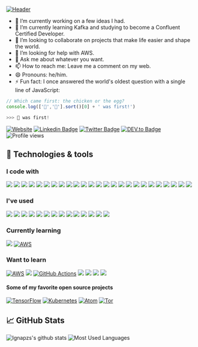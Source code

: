 [![Header](https://github.com/ignapzs/ignapzs/raw/master/banner.gif)](https://www.youtube.com/watch?v=dQw4w9WgXcQ)

- 🔭 I’m currently working on a few ideas I had.
- 🌱 I’m currently learning Kafka and studying to become a Confluent Certified Developer.
- 👯 I’m looking to collaborate on projects that make life easier and shape the world.
- 🤔 I’m looking for help with AWS.
- 💬 Ask me about whatever you want.
- 📫 How to reach me: Leave me a comment on my web.
- 😄 Pronouns: he/him.
- ⚡ Fun fact: I once answered the world's oldest question with a single line of JavaScript:

```javascript
// Which came first: the chicken or the egg?
console.log(['🥚','🐔'].sort()[0] + ' was first!')

>>> 🐔 was first!
```

[![Website](https://img.shields.io/badge/Website-ignapzs-informational?style=flat-square&logoColor=white)](http://www.ignapzs.net)
[![Linkedin Badge](https://img.shields.io/badge/-ignapzs-blue?style=flat-square&logo=Linkedin&logoColor=white&link=https://www.linkedin.com/in/ignapzs/)](https://www.linkedin.com/in/ignapzs/)
[![Twitter Badge](https://img.shields.io/badge/-@ignapzs.net-1ca0f1?style=flat-square&labelColor=1ca0f1&logo=twitter&logoColor=white&link=https://twitter.com/ignapzs_net)](https://twitter.com/ignapzs_net)
[![DEV.to Badge](https://img.shields.io/badge/-ignapzs-%230A0A0A?style=flat-square&logo=DEV.to&logoColor=white&link=https://dev.to/ignapzs)](https://dev.to/ignapzs)
![Profile views](https://gpvc.arturio.dev/ignapzs)



## 🔧 Technologies & tools

### I code with
  ![](https://img.shields.io/badge/OS-Windows-informational?style=flat&logo=windows&logoColor=white&color=2bbc8a)
  ![](https://img.shields.io/badge/OS-Linux-informational?style=flat&logo=linux&logoColor=white&color=2bbc8a)
  ![](https://img.shields.io/badge/Editor-IntelliJ-informational?style=flat&logo=intellijidea&logoColor=white&color=2bbc8a)
  ![](https://img.shields.io/badge/Code-Java-informational?style=flat&logo=java&logoColor=white&color=2bbc8a)
  ![](https://img.shields.io/badge/Code-Spring-informational?style=flat&logo=spring&logoColor=white&color=2bbc8a)
  ![](https://img.shields.io/badge/Code-HTML5-informational?style=flat&logo=html5&logoColor=white&color=2bbc8a)
  ![](https://img.shields.io/badge/Code-JavaScript-informational?style=flat&logo=javascript&logoColor=white&color=2bbc8a)
  ![](https://img.shields.io/badge/Code-jQuery-informational?style=flat&logo=jQuery&logoColor=white&color=2bbc8a)
  ![](https://img.shields.io/badge/Code-CSS3-informational?style=flat&logo=css3&logoColor=white&color=2bbc8a)
  ![](https://img.shields.io/badge/Tools-Docker-informational?style=flat&logo=docker&logoColor=white&color=2bbc8a)
  ![](https://img.shields.io/badge/Tools-Red_Hat_OpenShift-informational?style=flat&logo=red-hat-open-shift&logoColor=white&color=2bbc8a)
  ![](https://img.shields.io/badge/DB-OracleSQL-informational?style=flat&logo=oracle&logoColor=white&color=2bbc8a)
  ![](https://img.shields.io/badge/DB-DB2-informational?style=flat&logo=ibm&logoColor=white&color=2bbc8a)
  ![](https://img.shields.io/badge/API_Management-Swagger-informational?style=flat&logo=swagger&logoColor=white&color=2bbc8a)
  ![](https://img.shields.io/badge/Testing-JUnit-informational?style=flat&logo=verizon&logoColor=white&color=2bbc8a)
  ![](https://img.shields.io/badge/Shell-Bash-informational?style=flat&logo=gnu-bash&logoColor=white&color=2bbc8a)
  ![](https://img.shields.io/badge/CVS-Git-informational?style=flat&logo=git&logoColor=white&color=2bbc8a)
  ![](https://img.shields.io/badge/CVS-Subversion-informational?style=flat&logo=subversion&logoColor=white&color=2bbc8a)
  ![](https://img.shields.io/badge/Tools-Maven-informational?style=flat&logo=apache-maven&logoColor=white&color=2bbc8a)
  ![](https://img.shields.io/badge/Tools-Gradle-informational?style=flat&logo=gradle&logoColor=white&color=2bbc8a)
  ![](https://img.shields.io/badge/Tools-SonarQube-informational?style=flat&logo=sonarqube&logoColor=white&color=2bbc8a)
  ![](https://img.shields.io/badge/Tools-SonarLint-informational?style=flat&logo=sonarlint&logoColor=white&color=2bbc8a)
  ![](https://img.shields.io/badge/Tools-Confluence-informational?style=flat&logo=confluence&logoColor=white&color=2bbc8a)
  ![](https://img.shields.io/badge/Tools-JIRA-informational?style=flat&logo=jira&logoColor=white&color=2bbc8a)
  ![](https://img.shields.io/badge/Tools-Microsoft_Teams-informational?style=flat&logo=microsoft-teams&logoColor=white&color=2bbc8a)


### I've used
  ![](https://img.shields.io/badge/Editor-eclipse-informational?style=flat&logo=eclipse&logoColor=white&color=2bbc8a)
  ![](https://img.shields.io/badge/Code-Android-informational?style=flat&logo=android&logoColor=white&color=2bbc8a)
  ![](https://img.shields.io/badge/Code-Angular-informational?style=flat&logo=angular&logoColor=white&color=2bbc8a)
  ![](https://img.shields.io/badge/Code-Bootstrap-informational?style=flat&logo=bootstrap&logoColor=white&color=2bbc8a)
  ![](https://img.shields.io/badge/Code-Node.js-informational?style=flat&logo=node.js&&logoColor=white&color=2bbc8a)
  ![](https://img.shields.io/badge/Code-C-informational?style=flat&logo=c&logoColor=white&color=2bbc8a)
  ![](https://img.shields.io/badge/Code-C++-informational?style=flat&logo=C%2B%2B&&logoColor=white&color=2bbc8a)
  ![](https://img.shields.io/badge/Code-NFC-informational?style=flat&logo=nfc&logoColor=white&color=2bbc8a)
  ![](https://img.shields.io/badge/Testing-Jasmine-informational?style=flat&logo=jasmine&logoColor=white&color=2bbc8a)
  ![](https://img.shields.io/badge/DB-MySQL-informational?style=flat&logo=mysql&logoColor=white&color=2bbc8a)
  ![](https://img.shields.io/badge/DB-PostgreSQL-informational?style=flat&logo=postgresql&logoColor=white&color=2bbc8a)
  ![](https://img.shields.io/badge/DB-MongoDB-informational?style=flat&logo=mongodb&logoColor=white&color=2bbc8a)
  ![](https://img.shields.io/badge/Typesetting-LaTeX-informational?style=flat&logo=LaTeX&logoColor=white&color=2bbc8a)
  ![](https://img.shields.io/badge/Tools-Make-informational?style=flat&logo=cmake&logoColor=white&color=2bbc8a)

### Currently learning
  ![](https://img.shields.io/badge/Tools-Apache_Kafka-informational?style=flat&logo=apache-kafka&logoColor=white&color=2bbc8a)
  [![AWS](https://img.shields.io/badge/Cloud_Computing-AWS-informational?style=flat&logo=amazon-aws&logoColor=white&color=2bbc8a)](https://aws.amazon.com/)

### Want to learn
  [![AWS](https://img.shields.io/badge/Cloud_Computing-AWS-informational?style=flat&logo=amazon-aws&logoColor=white&color=2bbc8a)](https://aws.amazon.com/)
  ![](https://img.shields.io/badge/Tools-Apache_Kafka-informational?style=flat&logo=apache-kafka&logoColor=white&color=2bbc8a)
  [![GitHub Actions](https://img.shields.io/badge/Tools-GitHub_Actions-informational?style=flat&logo=github-actions&logoColor=white&color=2bbc8a)](https://github.com/features/actions)
  ![](https://img.shields.io/badge/Code-Python-informational?style=flat&logo=python&logoColor=white&color=2bbc8a)
  ![](https://img.shields.io/badge/Code-Kotlin-informational?style=flat&logo=kotlin&logoColor=white&color=2bbc8a)
  ![](https://img.shields.io/badge/Tools-Kubernetes-informational?style=flat&logo=kubernetes&logoColor=white&color=2bbc8a)
  ![](https://img.shields.io/badge/Tools-Redis-informational?style=flat&logo=redis&logoColor=white&color=2bbc8a)


#### Some of my favorite open source projects
  [![TensorFlow](https://img.shields.io/badge/-TensorFlow-000000?style=flat&logo=tensorflow&logoColor=FF6F00)](https://www.torproject.org/)
  [![Kubernetes](https://img.shields.io/badge/-Kubernetes-000000?style=flat&logo=kubernetes&logoColor=326CE5)](https://kubernetes.io/)
  [![Atom](https://img.shields.io/badge/-Atom-000000?style=flat&logo=atom&logoColor=66595C)](https://atom.io/)
  [![Tor](https://img.shields.io/badge/-Tor-000000?style=flat&logo=tor&logoColor=7E4798)](https://www.torproject.org/)


## &#x1f4c8; GitHub Stats
  ![Ignapzs's github stats](https://github-readme-stats-sigma-five.vercel.app/api?username=ignapzs&show_icons=true&theme=dark)
  ![Most Used Languages](https://github-readme-stats-sigma-five.vercel.app/api/top-langs/?username=ignapzs&title_color=ffffff&text_color=c9cacc&icon_color=2bbc8a&bg_color=1d1f21)
